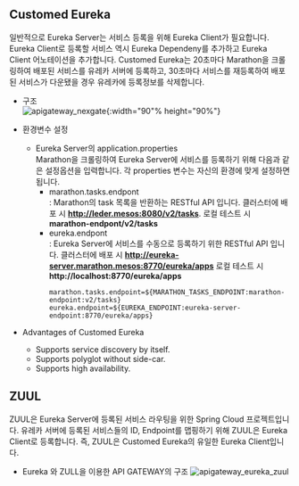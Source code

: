 ## Customed Eureka
일반적으로 Eureka Server는 서비스 등록을 위해 Eureka Client가 필요합니다. Eureka Client로 등록할 서비스 역시 Eureka Dependeny를 추가하고 Eureka Client 어노테이션을 추가합니다. Customed Eureka는 20초마다 Marathon을 크롤링하여 배포된 서비스를 유레카 서버에 등록하고, 30초마다 서비스를 재등록하여 배포된 서비스가 다운됐을 경우 유레카에 등록정보를 삭제합니다.

* 구조  
    ![apigateway_nexgate](https://steemitimages.com/800x0//https://github.com/ssipflow/SpringCloudGateway/blob/ssipflow/images/customed_eureka_zuul.PNG?raw=true){:width="90"% height="90%"}
    <!-- ![apigateway_nexgate](https://steemitimages.com/800x0//https://raw.githubusercontent.com/TheNexCloud/NexGate/dev-mg.kim/images/customed_eureka_zuul.PNG?raw=true) -->

* 환경변수 설정
    * Eureka Server의 application.properties  
    Marathon을 크롤링하여 Eureka Server에 서비스를 등록하기 위해 다음과 같은 설정옵션을 입력합니다. 각 properties 변수는 자신의 환경에 맞게 설정하면 됩니다.
        * marathon.tasks.endpont  
        : Marathon의 task 목록을 반환하는 RESTful API 입니다. 클러스터에 배포 시 **http://leder.mesos:8080/v2/tasks**. 로컬 테스트 시 **marathon-endpont/v2/tasks**
        * eureka.endpont  
        : Eureka Server에 서비스를 수동으로 등록하기 위한 RESTful API 입니다. 클러스터에 배포 시 **http://eureka-server.marathon.mesos:8770/eureka/apps** 로컬 테스트 시 **http://localhost:8770/eureka/apps**   
            ```properties
            marathon.tasks.endpoint=${MARATHON_TASKS_ENDPOINT:marathon-endpoint:v2/tasks}
            eureka.endpoint=${EUREKA_ENDPOINT:eureka-server-endpoint:8770/eureka/apps}
            ```

* Advantages of Customed Eureka
    * Supports service discovery by itself.
    * Supports polyglot without side-car.
    * Supports high availability.


## ZUUL
ZUUL은 Eureka Server에 등록된 서비스 라우팅을 위한 Spring Cloud 프로젝트입니다. 유레카 서버에 등록된 서비스들의 ID, Endpoint를 맵핑하기 위해 ZUUL은 Eureka Client로 등록합니다. 즉, ZUUL은 Customed Eureka의 유일한 Eureka Client입니다.

* Eureka 와 ZULL을 이용한 API GATEWAY의 구조
    ![apigateway_eureka_zuul](https://steemitimages.com/600x0//https://github.com/TheNexCloud/NexGate/blob/dev-mg.kim/images/standard_eureka_zuul.PNG?raw=true)  